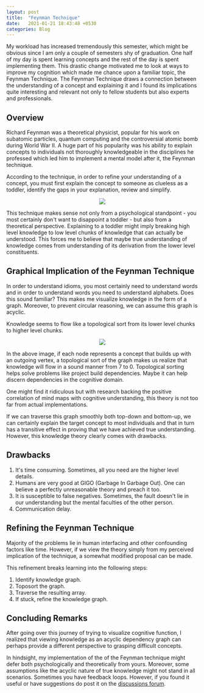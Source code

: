 ```yaml
---
layout: post
title:  "Feynman Technique"
date:   2021-01-21 18:43:48 +0530
categories: Blog
---
```


My workload has increased tremendously this semester, which might be obvious
since I am only a couple of semesters shy of graduation. One half of my day is
spent learning concepts and the rest of the day is spent implementing them. This
drastic change motivated me to look at ways to improve my cognition which made
me chance upon a familiar topic, the Feynman Technique. The Feynman Technique
draws a connection between the understanding of a concept and explaining it
and I found its implications quite interesting and relevant not only to fellow
students but also experts and professionals.

## Overview
Richard Feynman was a theoretical physicist, popular for his work on subatomic
particles, quantum computing and the controversial atomic bomb during World
War II. A huge part of his popularity was his ability to explain concepts to
individuals not thoroughly knowledgeable in the disciplines he professed which
led him to implement a mental model after it, the Feynman technique.

According to the technique, in order to refine your understanding of a concept,
you must first explain the concept to someone as clueless as a toddler, identify
the gaps in your explanation, review and simplify.

<div align="center">
<img src="{{ "/assets/images/feynman.jpg" | relative_url }}" />
</div>

This technique makes sense not only from a psychological standpoint - you
most certainly don't want to disappoint a toddler - but also from a theoretical
perspective. Explaining to a toddler might imply breaking high level knowledge
to low level chunks of knowledge that can actually be understood. This forces
me to believe that maybe true understanding of knowledge comes from understanding
of its derivation from the lower level constituents.

## Graphical Implication of the Feynman Technique
In order to understand idioms, you most certainly need to understand words and
in order to understand words you need to understand alphabets. Does this sound
familiar? This makes me visualize knowledge in the form of a graph. Moreover,
to prevent circular reasoning, we can assume this graph is acyclic. 

Knowledge seems to flow like a topological sort from its lower level chunks
to higher level chunks.

<div align="center">
<img src="{{ "/assets/images/toposort.png" | relative_url }}" />
</div>

In the above image, if each node represents a concept that builds up with
an outgoing vertex, a topological sort of the graph makes us realize that
knowledge will flow in a sound manner from 7 to 0. Topological sorting helps
solve problems like project build dependencies. Maybe it can help discern
dependencies in the cognitive domain.

One might find it ridiculous but with research backing the positive correlation
of mind maps with cognitive understanding, this theory is not too far from
actual implementations.

If we can traverse this graph smoothly both top-down and bottom-up, we can certainly
explain the target concept to most individuals and that in turn has a transitive
effect in proving that we have achieved true understanding. However, this knowledge
theory clearly comes with drawbacks.

## Drawbacks

1. It's time consuming. Sometimes, all you need are the higher level details.
2. Humans are very good at GIGO (Garbage In Garbage Out). One can believe a
perfectly unreasonable theory and preach it too.
3. It is susceptible to false negatives. Sometimes, the fault doesn't lie in
our understanding but the mental faculties of the other person.
4. Communication delay.

## Refining the Feynman Technique
Majority of the problems lie in human interfacing and other confounding factors
like time. However, if we view the theory simply from my perceived implication
of the technique, a somewhat modified proposal can be made.

This refinement breaks learning into the following steps:
1. Identify knowledge graph.
2. Toposort the graph.
3. Traverse the resulting array.
4. If stuck, refine the knowledge graph.

## Concluding Remarks
After going over this journey of trying to visualize cognitive function, I realized
that viewing knowledge as an acyclic dependency graph can perhaps provide a
different perspective to grasping difficult concepts. 

In hindsight, my implementation of the of the Feynman technique might defer
both psychologically and theoretically from yours. Moreover, some assumptions
like the acyclic nature of true knowledge might not stand in all scenarios.
Sometimes you have feedback loops. However, if you found it useful or have
suggestions do post it on the [discussions forum](https://github.com/yzia2000/blog/discussions).

